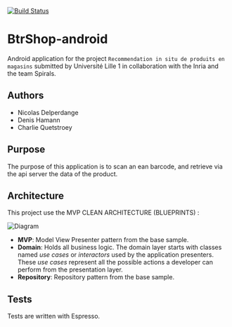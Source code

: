 [![Build Status](https://travis-ci.org/Oupsla/BtrShop-android.svg?branch=master)](https://travis-ci.org/Oupsla/BtrShop-cloud)

# BtrShop-android

Android application for the project `Recommendation in situ de produits en magasins` submitted by Université Lille 1 in collaboration with the Inria and the team Spirals.

## Authors
- Nicolas Delperdange
- Denis Hamann
- Charlie Quetstroey

## Purpose

The purpose of this application is to scan an ean barcode, and retrieve via the api server the data of the product.


## Architecture

This project use the MVP CLEAN ARCHITECTURE (BLUEPRINTS) :

<img src="https://github.com/googlesamples/android-architecture/wiki/images/mvp-clean.png" alt="Diagram"/>


* **MVP**: Model View Presenter pattern from the base sample.
* **Domain**: Holds all business logic. The domain layer starts with classes named *use cases* or *interactors* used by the application presenters. These *use cases* represent all the possible actions a developer can perform from the presentation layer. 
* **Repository**: Repository pattern from the base sample.  


## Tests

Tests are written with Espresso.

